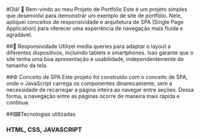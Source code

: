 #Olá! 👋 Bem-vindo ao meu Projeto de Portfólio
Este é um projeto simples que desenvolvi para demonstrar um exemplo de site de portfólio. Nele, apliquei conceitos de responsividade e arquitetura de SPA (Single Page Application) para oferecer uma experiência de navegação mais fluida e agradável.

##📱 Responsividade
Utilizei media queries para adaptar o layout a diferentes dispositivos, incluindo tablets e smartphones. Isso garante que o site tenha uma boa apresentação e usabilidade, independentemente do tamanho da tela.

##⚙️ Conceito de SPA
Este projeto foi construído com o conceito de SPA, onde o JavaScript carrega os componentes dinamicamente, sem a necessidade de recarregar a página inteira ao navegar entre seções. Dessa forma, a navegação entre as páginas ocorre de maneira mais rápida e contínua.

##⌨Tecnologias utilizadas
### HTML, CSS, JAVASCRIPT

